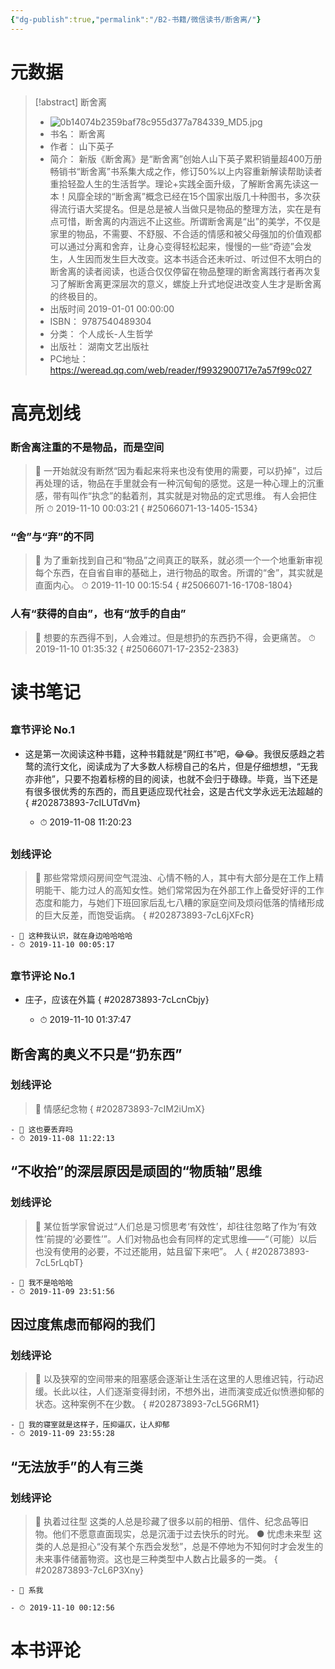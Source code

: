 ```yaml
---
{"dg-publish":true,"permalink":"/B2-书籍/微信读书/断舍离/"}
---
```


# 元数据
> [!abstract] 断舍离
> - ![0b14074b2359baf78c955d377a784339_MD5.jpg](/img/user/images/0b14074b2359baf78c955d377a784339_MD5.jpg)
> - 书名： 断舍离
> - 作者： 山下英子
> - 简介： 新版《断舍离》是“断舍离”创始人山下英子累积销量超400万册畅销书“断舍离”书系集大成之作，修订50%以上内容重新解读帮助读者重拾轻盈人生的生活哲学。理论+实践全面升级，了解断舍离先读这一本！风靡全球的“断舍离”概念已经在15个国家出版几十种图书，多次获得流行语大奖提名。但是总是被人当做只是物品的整理方法，实在是有点可惜，断舍离的内涵远不止这些。所谓断舍离是“出”的美学，不仅是家里的物品，不需要、不舒服、不合适的情感和被父母强加的价值观都可以通过分离和舍弃，让身心变得轻松起来，慢慢的一些“奇迹”会发生，人生因而发生巨大改变。这本书适合还未听过、听过但不太明白的断舍离的读者阅读，也适合仅仅停留在物品整理的断舍离践行者再次复习了解断舍离更深层次的意义，螺旋上升式地促进改变人生才是断舍离的终极目的。
> - 出版时间 2019-01-01 00:00:00
> - ISBN： 9787540489304
> - 分类： 个人成长-人生哲学
> - 出版社： 湖南文艺出版社
> - PC地址：https://weread.qq.com/web/reader/f9932900717e7a57f99c027

# 高亮划线

### 断舍离注重的不是物品，而是空间

> 📌 一开始就没有断然“因为看起来将来也没有使用的需要，可以扔掉”，过后再处理的话，物品在手里就会有一种沉甸甸的感觉。这是一种心理上的沉重感，带有叫作“执念”的黏着剂，其实就是对物品的定式思维。
有人会把住所 
> ⏱ 2019-11-10 00:03:21
{ #25066071-13-1405-1534}


### “舍”与“弃”的不同

> 📌 为了重新找到自己和“物品”之间真正的联系，就必须一个一个地重新审视每个东西，在自省自审的基础上，进行物品的取舍。所谓的“舍”，其实就是直面内心。 
> ⏱ 2019-11-10 00:15:54
{ #25066071-16-1708-1804}


### 人有“获得的自由”，也有“放手的自由”

> 📌 想要的东西得不到，人会难过。但是想扔的东西扔不得，会更痛苦。 
> ⏱ 2019-11-10 01:35:32
{ #25066071-17-2352-2383}


# 读书笔记

## 

### 章节评论 No.1
- 这是第一次阅读这种书籍，这种书籍就是“网红书”吧，😂😂。我很反感趋之若鹜的流行文化，阅读成为了大多数人标榜自己的名片，但是仔细想想，“无我亦非他”，只要不抱着标榜的目的阅读，也就不会归于碌碌。毕竟，当下还是有很多很优秀的东西的，而且更适应现代社会，这是古代文学永远无法超越的
{ #202873893-7cILUTdVm}

    - ⏱ 2019-11-08 11:20:23    
## 

### 划线评论
> 📌 那些常常烦闷房间空气混浊、心情不畅的人，其中有大部分是在工作上精明能干、能力过人的高知女性。她们常常因为在外部工作上备受好评的工作态度和能力，与她们下班回家后乱七八糟的家庭空间及烦闷低落的情绪形成的巨大反差，而饱受诟病。 
{ #202873893-7cL6jXFcR}

    - 💭 这种我认识，就在身边哈哈哈哈
    - ⏱ 2019-11-10 00:05:17
   
## 

### 章节评论 No.1
- 庄子，应该在外篇
{ #202873893-7cLcnCbjy}

    - ⏱ 2019-11-10 01:37:47    
## 断舍离的奥义不只是“扔东西”

### 划线评论
> 📌 情感纪念物 
{ #202873893-7cIM2iUmX}

    - 💭 这也要丢弃吗
    - ⏱ 2019-11-08 11:22:13
   
## “不收拾”的深层原因是顽固的“物质轴”思维

### 划线评论
> 📌 某位哲学家曾说过“人们总是习惯思考‘有效性’，却往往忽略了作为‘有效性’前提的‘必要性’”。人们对物品也会有同样的定式思维——“（可能）以后也没有使用的必要，不过还能用，姑且留下来吧”。
人 
{ #202873893-7cL5rLqbT}

    - 💭 我不是哈哈哈
    - ⏱ 2019-11-09 23:51:56
   
## 因过度焦虑而郁闷的我们

### 划线评论
> 📌 以及狭窄的空间带来的阻塞感会逐渐让生活在这里的人思维迟钝，行动迟缓。长此以往，人们逐渐变得封闭，不想外出，进而演变成近似愤懑抑郁的状态。这种案例不在少数。 
{ #202873893-7cL5G6RM1}

    - 💭 我的寝室就是这样子，压抑逼仄，让人抑郁
    - ⏱ 2019-11-09 23:55:28
   
## “无法放手”的人有三类

### 划线评论
> 📌 执着过往型 这类的人总是珍藏了很多以前的相册、信件、纪念品等旧物。他们不愿意直面现实，总是沉湎于过去快乐的时光。
● 忧虑未来型 这类的人总是担心“没有某个东西会发愁”，总是不停地为不知何时才会发生的未来事件储蓄物资。这也是三种类型中人数占比最多的一类。 
{ #202873893-7cL6P3Xny}

    - 💭 系我

    - ⏱ 2019-11-10 00:12:56
   
# 本书评论
